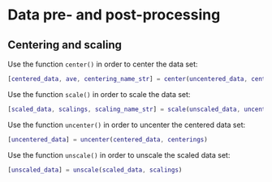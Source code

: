 # Data pre- and post-processing

## Centering and scaling

Use the function `center()` in order to center the data set:

```matlab
[centered_data, ave, centering_name_str] = center(uncentered_data, cent_crit, user_supplied_centering)
```

Use the function `scale()` in order to scale the data set:

```matlab
[scaled_data, scalings, scaling_name_str] = scale(unscaled_data, uncentered_data, scal_crit, user_supplied_scaling)
```

Use the function `uncenter()` in order to uncenter the centered data set:

```matlab
[uncentered_data] = uncenter(centered_data, centerings)
```

Use the function `unscale()` in order to unscale the scaled data set:

```matlab
[unscaled_data] = unscale(scaled_data, scalings)
```
